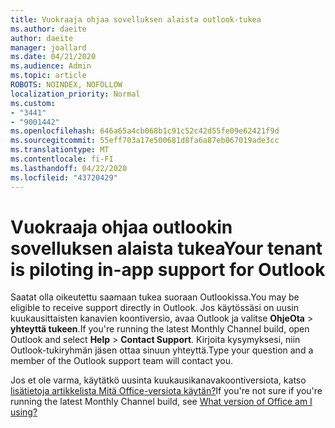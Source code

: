 ```yaml
---
title: Vuokraaja ohjaa sovelluksen alaista outlook-tukea
ms.author: daeite
author: daeite
manager: joallard
ms.date: 04/21/2020
ms.audience: Admin
ms.topic: article
ROBOTS: NOINDEX, NOFOLLOW
localization_priority: Normal
ms.custom:
- "3441"
- "9001442"
ms.openlocfilehash: 646a65a4cb068b1c91c52c42d55fe09e62421f9d
ms.sourcegitcommit: 55eff703a17e500681d8fa6a87eb067019ade3cc
ms.translationtype: MT
ms.contentlocale: fi-FI
ms.lasthandoff: 04/22/2020
ms.locfileid: "43720429"
---
```

# <a name="your-tenant-is-piloting-in-app-support-for-outlook"></a><span data-ttu-id="4f97a-102">Vuokraaja ohjaa outlookin sovelluksen alaista tukea</span><span class="sxs-lookup"><span data-stu-id="4f97a-102">Your tenant is piloting in-app support for Outlook</span></span>

<span data-ttu-id="4f97a-103">Saatat olla oikeutettu saamaan tukea suoraan Outlookissa.</span><span class="sxs-lookup"><span data-stu-id="4f97a-103">You may be eligible to receive support directly in Outlook.</span></span> <span data-ttu-id="4f97a-104">Jos käytössäsi on uusin kuukausittaisten kanavien koontiversio, avaa Outlook ja valitse **OhjeOta** > **yhteyttä tukeen**.</span><span class="sxs-lookup"><span data-stu-id="4f97a-104">If you're running the latest Monthly Channel build, open Outlook and select **Help** > **Contact Support**.</span></span> <span data-ttu-id="4f97a-105">Kirjoita kysymyksesi, niin Outlook-tukiryhmän jäsen ottaa sinuun yhteyttä.</span><span class="sxs-lookup"><span data-stu-id="4f97a-105">Type your question and a member of the Outlook support team will contact you.</span></span>

<span data-ttu-id="4f97a-106">Jos et ole varma, käytätkö uusinta kuukausikanavakoontiversiota, katso [lisätietoja artikkelista Mitä Office-versiota käytän?](https://support.office.com/article/932788B8-A3CE-44BF-BB09-E334518B8B19)</span><span class="sxs-lookup"><span data-stu-id="4f97a-106">If you're not sure if you're running the latest Monthly Channel build, see [What version of Office am I using?](https://support.office.com/article/932788B8-A3CE-44BF-BB09-E334518B8B19)</span></span>